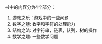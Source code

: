
书中的内容分为4个部分：

1. 游戏之乐：游戏中的一些问题
2. 数字之魅: 数字和字符的处理能力
3. 结构之法: 对字符串，链表，队列，树的操作
4. 数学之趣: 一些数学问题








